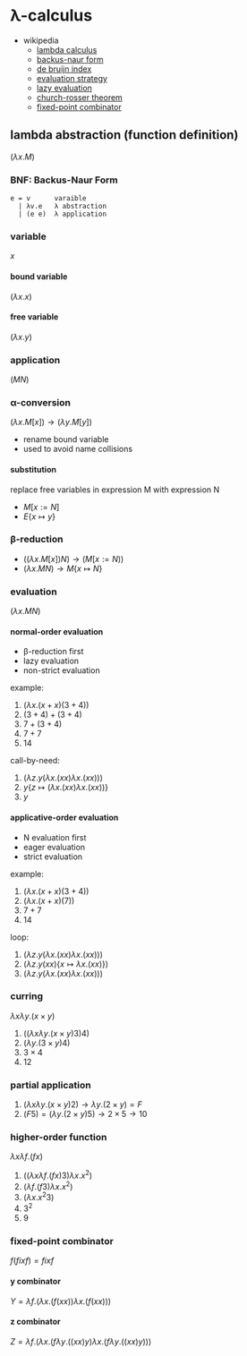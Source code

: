 # λ-calculus

- wikipedia
  - [lambda calculus](https://en.wikipedia.org/wiki/Lambda_calculus)
  - [backus-naur form](https://en.wikipedia.org/wiki/Backus%E2%80%93Naur_form)
  - [de bruijn index](https://en.wikipedia.org/wiki/De_Bruijn_index)
  - [evaluation strategy](https://en.wikipedia.org/wiki/Evaluation_strategy)
  - [lazy evaluation](https://en.wikipedia.org/wiki/Lazy_evaluation)
  - [church-rosser theorem](https://en.wikipedia.org/wiki/Church%E2%80%93Rosser_theorem)
  - [fixed-point combinator](https://en.wikipedia.org/wiki/Fixed-point_combinator)

## lambda abstraction (function definition)

$`(\lambda x.M)`$

### BNF: Backus-Naur Form

```text
e = v      varaible
  | λv.e   λ abstraction
  | (e e)  λ application
```

### variable

$`x`$

#### bound variable

$`(\lambda x.x)`$

#### free variable

$`(\lambda x.y)`$

### application

$`(M{ }N)`$

### α-conversion

$`(\lambda x.M[x]) \rightarrow (\lambda y.M[y])`$

- rename bound variable
- used to avoid name collisions

#### substitution

replace free variables in expression M with expression N

- $`M[x := N]`$
- $`E \{ x \mapsto y \}`$

### β-reduction

- $`((\lambda x.M[x]){ }N) \rightarrow (M[x := N))`$
- $`(\lambda x.M{ }N) \rightarrow M \{ x \mapsto N \}`$

### evaluation

$`(\lambda x.M{ }N)`$

#### normal-order evaluation

- β-reduction first
- lazy evaluation
- non-strict evaluation

example:

1. $`(\lambda x.(x + x){ }(3 + 4))`$
2. $`(3 + 4) + (3 + 4)`$
3. $`7 + (3 + 4)`$
4. $`7 + 7`$
5. $`14`$

call-by-need:

1. $`(\lambda z.y{ }(\lambda x.(x{ }x){ }\lambda x.(x{ }x)))`$
2. $`y{ }\{z \mapsto (\lambda x.(x{ }x){ }\lambda x.(x{ }x))\}`$
3. $`y`$

#### applicative-order evaluation

- N evaluation first
- eager evaluation
- strict evaluation

example:

1. $`(\lambda x.(x + x){ }(3 + 4))`$
2. $`(\lambda x.(x + x){ }(7))`$
3. $`7 + 7`$
4. $`14`$

loop:

1. $`(\lambda z.y{ }(\lambda x.(x{ }x){ }\lambda x.(x{ }x)))`$
2. $`(\lambda z.y{ }(x{ }x)\{x \mapsto \lambda x.(x{ }x)\})`$
3. $`(\lambda z.y{ }(\lambda x.(x{ }x){ }\lambda x.(x{ }x)))`$

### curring

$`\lambda x \lambda y.(x \times y)`$

1. $`((\lambda x \lambda y.(x \times y) { } 3) { } 4)`$
2. $`(\lambda y.(3 \times y) { } 4)`$
3. $`3 \times 4`$
4. $`12`$

### partial application

1. $`(\lambda x \lambda y.(x \times y) { } 2) \rightarrow \lambda y.(2 \times y) = F`$
2. $`(F{ }5) = (\lambda y.(2 \times y) { } 5) \rightarrow 2 \times 5 \rightarrow 10`$

### higher-order function

$`\lambda x \lambda f.(f{ }x)`$

1. $`((\lambda x \lambda f.(f{ }x) { } 3) { } \lambda x.x^{2})`$
2. $`(\lambda f.(f{ } 3) { } \lambda x.x^{2})`$
3. $`(\lambda x.x^{2} 3)`$
4. $`3^{2}`$
5. $`9`$

### fixed-point combinator

$`f{ }(fix{ }f) = fix{ }f`$

#### y combinator

$`Y = \lambda f.(\lambda x.(f{ }(x{ }x)){ }\lambda x.(f{ }(x{ }x)))`$

#### z combinator

$`Z = \lambda f.(\lambda x.(f{ }\lambda y.((x{ }x){ }y){ }\lambda x.(f{ }\lambda y.((x{ }x){ }y)))`$

